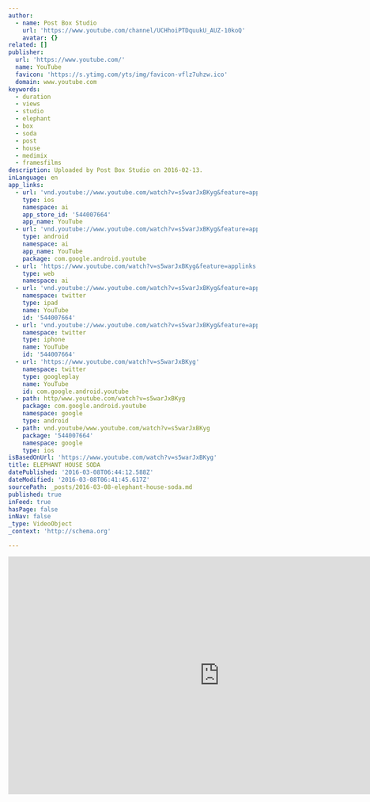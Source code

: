 ```yaml
---
author:
  - name: Post Box Studio
    url: 'https://www.youtube.com/channel/UCHhoiPTDquukU_AUZ-10koQ'
    avatar: {}
related: []
publisher:
  url: 'https://www.youtube.com/'
  name: YouTube
  favicon: 'https://s.ytimg.com/yts/img/favicon-vflz7uhzw.ico'
  domain: www.youtube.com
keywords:
  - duration
  - views
  - studio
  - elephant
  - box
  - soda
  - post
  - house
  - medimix
  - framesfilms
description: Uploaded by Post Box Studio on 2016-02-13.
inLanguage: en
app_links:
  - url: 'vnd.youtube://www.youtube.com/watch?v=s5warJxBKyg&feature=applinks'
    type: ios
    namespace: ai
    app_store_id: '544007664'
    app_name: YouTube
  - url: 'vnd.youtube://www.youtube.com/watch?v=s5warJxBKyg&feature=applinks'
    type: android
    namespace: ai
    app_name: YouTube
    package: com.google.android.youtube
  - url: 'https://www.youtube.com/watch?v=s5warJxBKyg&feature=applinks'
    type: web
    namespace: ai
  - url: 'vnd.youtube://www.youtube.com/watch?v=s5warJxBKyg&feature=applinks'
    namespace: twitter
    type: ipad
    name: YouTube
    id: '544007664'
  - url: 'vnd.youtube://www.youtube.com/watch?v=s5warJxBKyg&feature=applinks'
    namespace: twitter
    type: iphone
    name: YouTube
    id: '544007664'
  - url: 'https://www.youtube.com/watch?v=s5warJxBKyg'
    namespace: twitter
    type: googleplay
    name: YouTube
    id: com.google.android.youtube
  - path: http/www.youtube.com/watch?v=s5warJxBKyg
    package: com.google.android.youtube
    namespace: google
    type: android
  - path: vnd.youtube/www.youtube.com/watch?v=s5warJxBKyg
    package: '544007664'
    namespace: google
    type: ios
isBasedOnUrl: 'https://www.youtube.com/watch?v=s5warJxBKyg'
title: ELEPHANT HOUSE SODA
datePublished: '2016-03-08T06:44:12.588Z'
dateModified: '2016-03-08T06:41:45.617Z'
sourcePath: _posts/2016-03-08-elephant-house-soda.md
published: true
inFeed: true
hasPage: false
inNav: false
_type: VideoObject
_context: 'http://schema.org'

---
```

<iframe src="https://cdn.embedly.com/widgets/media.html?src=https%3A%2F%2Fwww.youtube.com%2Fembed%2Fs5warJxBKyg%3Ffeature%3Doembed&amp;url=https%3A%2F%2Fwww.youtube.com%2Fwatch%3Fv%3Ds5warJxBKyg&amp;image=https%3A%2F%2Fi.ytimg.com%2Fvi%2Fs5warJxBKyg%2Fhqdefault.jpg&amp;key=b7d04c9b404c499eba89ee7072e1c4f7&amp;type=text%2Fhtml&amp;schema=youtube" width="854" height="480" scrolling="no" frameborder="0" allowfullscreen="allowfullscreen" style=""></iframe>